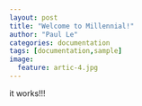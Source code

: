 ```yaml
---
layout: post
title: "Welcome to Millennial!"
author: "Paul Le"
categories: documentation
tags: [documentation,sample]
image:
  feature: artic-4.jpg
---
```


it works!!!